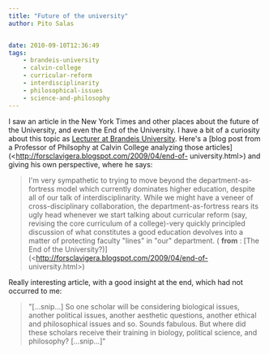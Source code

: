 ```yaml
---
title: "Future of the university"
author: Pito Salas


date: 2010-09-10T12:36:49
tags:
    - brandeis-university
    - calvin-college
    - curricular-reform
    - interdisciplinarity
    - philosophical-issues
    - science-and-philosophy
---
```




I saw an article in the New York Times and other places about the future of
the University, and even the End of the University. I have a bit of a
curiosity about this topic as [Lecturer at Brandeis
University](<http://www.brandeis.edu/jbs/r2010programs/websservices/index.html>).
Here's a [blog post from a Professor of Philsophy at Calvin College analyzing
those articles](<http://forsclavigera.blogspot.com/2009/04/end-of-
university.html>) and giving his own perspective, where he says:

> I'm very sympathetic to trying to move beyond the department-as-fortress
> model which currently dominates higher education, despite all of our talk of
> interdisciplinarity. While we might have a veneer of cross-disciplinary
> collaboration, the department-as-fortress rears its ugly head whenever we
> start talking about curricular reform (say, revising the core curriculum of
> a college)-very quickly principled discussion of what constitutes a good
> education devolves into a matter of protecting faculty "lines" in "our"
> department. ( **from** : [The End of the
> University?)](<http://forsclavigera.blogspot.com/2009/04/end-of-
> university.html>)

Really interesting article, with a good insight at the end, which had not
occurred to me:

> "[…snip…] So one scholar will be considering biological issues, another
> political issues, another aesthetic questions, another ethical and
> philosophical issues and so. Sounds fabulous. But where did these scholars
> receive their training in biology, political science, and philosophy?
> […snip…]"


